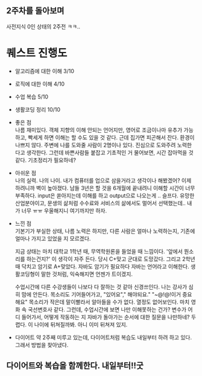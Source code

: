 ## 2주차를 돌아보며
사전지식 0인 상태의 2주전 ㅋㅋ..

# 퀘스트 진행도 

- 알고리즘에 대한 이해 3/10 
- 로직에 대한 이해 4/10
- 수업 복습 5/10
- 생활코딩 정리 10/10
  
- 좋은 점   
  나름 재미있다. 객체 지향의 이해 안되는 언어지만, 영어로 조금이나마 유추가 가능하고, 빡세게 하면 이해는 할 수도 있을 것 같다.
  근데 집가면 피곤해서 잔다.
  환경이 나쁘지 않다. 주변에 나를 도와줄 사람이 2명이나 있다. 진심으로 도와주려 노력한다고 생각한다. 
  그런데 바쁜사람들 붙잡고 기초적인 거 물어보면, 시간 잡아먹을 것 같다.
  기초정리가 필요하네? 
  
- 아쉬운 점  
  나의 실력. 나의 나이. 내가 컴퓨터를 업으로 삼을거라고 생각이나 해봤겠어? 이제 하려니까 벽이 높아졌다. 남들 3년은 할 것을 6개월에 끝내려니 이해할 시간이 너무 부족하다.
  input은 쏟아지는데 이해를 하고 output으로 나오는게 .. 슬프다. 유망한 산업분야이고, 문생의 삶처럼 수수료와 서비스의 삶에서도 멀어서 선택했는데.. 내가 너무 ㅠㅠ 우울해지니 여기까지만 하자.

- 느낀 점  
   기본기가 부실한 상태, 
  나름 노력은 하지만, 다른 사람은 얼마나 노력하는지, 
  기존에 얼마나 가지고 있었을 지 모르겠다. 
  
  지금 상태는 마치 대학교 1학년 때, 무역학원론을 들었을 때 느낌이다.
  '앞에서 뭔소리를 하는건지?' 이 생각이 자주 든다. 
  당시 C+맞고 군대로 도망갔다. 그리고 2학년 때 닥치고 암기로 A+맞았다.
  자바도 암기가 필요하다
  자바는 언어라고 이해한다. 생활코딩형이 말한 것처럼, 익숙해지면 언젠가 트이겠지.
  
  수업시간에 다른 수강생들이 나보다 다 잘하는 것 같아 신경쓰인다.
  나는 강사가 심히 맘에 안든다. 목소리도 기어들어가고, "있어요"," 해야되요."
  "~@!@!이거 중요해요" 목소리가 작은데 말이빨라서 알아들을 수가 없다. 
  열정도 없어보인다. 마치 영화 속 국선변호사 같다. 
  그런데, 수업시간에 보면 나만 이해못하는 건가? 변수가 어디 들어가서, 어떻게 작동하는 지 
  자바가 돌아가는 순서에 대한 질문을 나만하네? 두렵다. 이 나이에 뒤쳐질까봐. 아니 이미 뒤쳐져 있지.
- 다이어트 약 2주째 미루고 있는데, 다이어트처럼 복습도 내일부터 하려 하고 있다. 그래서 방법을 찾아냈다.
## 다이어트와 복습을 함께한다. 내일부터!!굿

